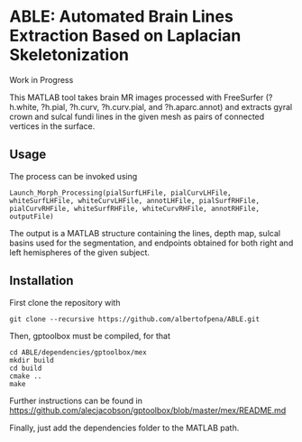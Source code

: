 # ABLE: Automated Brain Lines Extraction Based on Laplacian Skeletonization

Work in Progress

This MATLAB tool takes brain MR images processed with FreeSurfer (?h.white, ?h.pial, ?h.curv, ?h.curv.pial, and ?h.aparc.annot) and extracts gyral crown and sulcal fundi lines in the given mesh as pairs of connected vertices in the surface.

## Usage
The process can be invoked using

    Launch_Morph_Processing(pialSurfLHFile, pialCurvLHFile, whiteSurfLHFile, whiteCurvLHFile, annotLHFile, pialSurfRHFile, pialCurvRHFile, whiteSurfRHFile, whiteCurvRHFile, annotRHFile, outputFile)
 
The output is a MATLAB structure containing the lines, depth map, sulcal basins used for the segmentation, and endpoints obtained for both right and left hemispheres of the given subject.

## Installation
First clone the repository with

    git clone --recursive https://github.com/albertofpena/ABLE.git
    
Then, gptoolbox must be compiled, for that

    cd ABLE/dependencies/gptoolbox/mex
    mkdir build
    cd build
    cmake ..
    make
    
Further instructions can be found in https://github.com/alecjacobson/gptoolbox/blob/master/mex/README.md

Finally, just add the dependencies folder to the MATLAB path.
